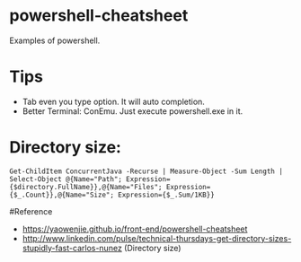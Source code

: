 # powershell-cheatsheet
Examples of powershell.

# Tips
* Tab even you type option. It will auto completion.
* Better Terminal: ConEmu. Just execute powershell.exe in it.

# Directory size:
```
Get-ChildItem ConcurrentJava -Recurse | Measure-Object -Sum Length | Select-Object @{Name="Path"; Expression={$directory.FullName}},@{Name="Files"; Expression={$_.Count}},@{Name="Size"; Expression={$_.Sum/1KB}}
```

#Reference
* https://yaowenjie.github.io/front-end/powershell-cheatsheet
* http://www.linkedin.com/pulse/technical-thursdays-get-directory-sizes-stupidly-fast-carlos-nunez (Directory size)
